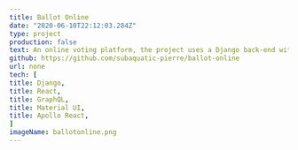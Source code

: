 ```yaml
---
title: Ballot Online
date: "2020-06-10T22:12:03.284Z"
type: project
production: false
text: An online voting platform, the project uses a Django back-end with an Apollo React Client front-end, JWT is used for user authentication. Models are transformed into a GraphQL schema with Graphene-Django.
github: https://github.com/subaquatic-pierre/ballot-online
url: none
tech: [
title: Django,
title: React,
title: GraphQL,
title: Material UI,
title: Apollo React,
]
imageName: ballotonline.png
---
```

